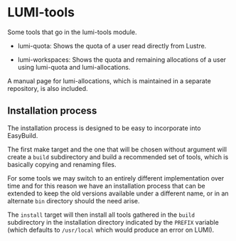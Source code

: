 # LUMI-tools

Some tools that go in the lumi-tools module.

-   lumi-quota: Shows the quota of a user read directly from Lustre.

-   lumi-workspaces: Shows the quota and remaining allocations of a user using
    lumi-quota and lumi-allocations.

A manual page for lumi-allocations, which is maintained in a separate repository, is
also included.

## Installation process

The installation process is designed to be easy to incorporate into EasyBuild.

The first make target and the one that will be chosen without argument will create
a `build` subdirectory and build a recommended set of tools, which is basically copying
and renaming files. 

For some tools we may switch to an entirely different implementation over time and for this
reason we have an installation process that can be extended to keep the old versions available
under a different name, or in an alternate `bin` directory should the need arise.

The `install` target will then install all tools gathered in the `build` subdirectory in
the installation directory indicated by the `PREFIX` variable (which defaults to `/usr/local`
which would produce an error on LUMI).

